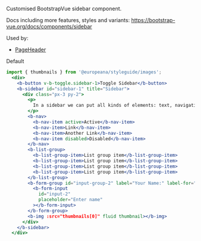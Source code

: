 Customised BootstrapVue sidebar component.

Docs including more features, styles and variants: https://bootstrap-vue.org/docs/components/sidebar

Used by:
- [PageHeader](/#/Components/Page?id=pageheader)

Default
```jsx
import { thumbnails } from '@europeana/styleguide/images';
  <div>
    <b-button v-b-toggle.sidebar-1>Toggle Sidebar</b-button>
    <b-sidebar id="sidebar-1" title="Sidebar">
      <div class="px-3 py-2">
        <p>
          In a sidebar we can put all kinds of elements: text, navigation items, lists, forms, images etc.
        </p>
        <b-nav>
          <b-nav-item active>Active</b-nav-item>
          <b-nav-item>Link</b-nav-item>
          <b-nav-item>Another Link</b-nav-item>
          <b-nav-item disabled>Disabled</b-nav-item>
        </b-nav>
        <b-list-group>
          <b-list-group-item>List group item</b-list-group-item>
          <b-list-group-item>List group item</b-list-group-item>
          <b-list-group-item>List group item</b-list-group-item>
          <b-list-group-item>List group item</b-list-group-item>
        </b-list-group>
        <b-form-group id="input-group-2" label="Your Name:" label-for="input-2" description="Description about name field">
          <b-form-input
            id="input-2"
            placeholder="Enter name"
          ></b-form-input>
        </b-form-group>
        <b-img :src="thumbnails[0]" fluid thumbnail></b-img>
      </div>
    </b-sidebar>
  </div>
```
